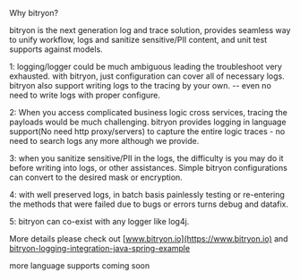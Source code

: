 Why bitryon?

bitryon is the next generation log and trace solution, provides seamless way to unify workflow, logs and sanitize sensitive/PII content, and unit test supports against models.

1: logging/logger could be much ambiguous leading the troubleshoot very exhausted. with bitryon, just configuration can cover all of necessary logs. bitryon also support writing logs to the tracing by your own. -- even no need to write logs with proper configure.

2: When you access complicated business logic cross services, tracing the payloads would be much challenging. bitryon provides logging in language support(No need http proxy/servers) to capture the entire logic traces - no need to search logs any more although we provide.

3: when you sanitize sensitive/PII in the logs, the difficulty is you may do it before writing into logs, or other assistances. Simple bitryon configurations can convert to the desired mask or encryption. 

4: with well preserved logs, in batch basis painlessly testing or re-entering the methods that were failed due to bugs or errors turns debug and datafix.

5: bitryon can co-exist with any logger like log4j.

More details please check out [www.bitryon.io](https://www.bitryon.io) and [bitryon-logging-integration-java-spring-example](https://github.com/FrankNPC/bitryon-logging-examples/tree/master/bitryon-logging-integration-java-spring-example) 

more language supports coming soon
